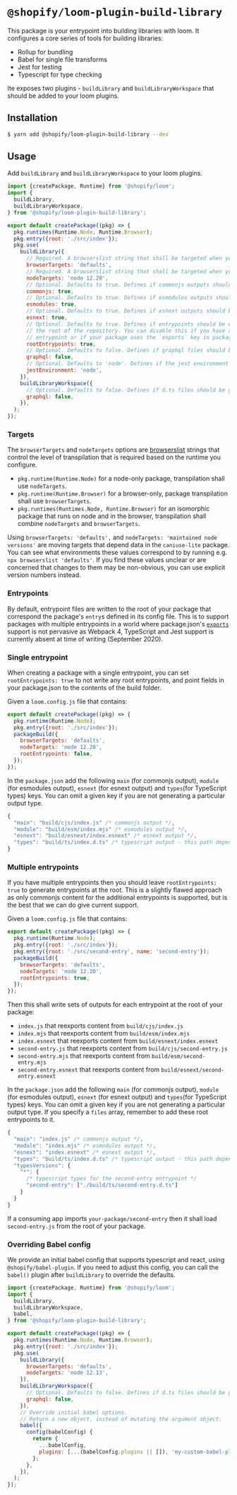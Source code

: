 # `@shopify/loom-plugin-build-library`

This package is your entrypoint into building libraries with loom. It configures a core series of tools for building libraries:

- Rollup for bundling
- Babel for single file transforms
- Jest for testing
- Typescript for type checking

Ite exposes two plugins - `buildLibrary` and `buildLibraryWorkspace` that should be added to your loom plugins.

## Installation

```sh
$ yarn add @shopify/loom-plugin-build-library --dev
```

## Usage

Add `buildLibrary` and `buildLibraryWorkspace` to your loom plugins.

```js
import {createPackage, Runtime} from '@shopify/loom';
import {
  buildLibrary,
  buildLibraryWorkspace,
} from '@shopify/loom-plugin-build-library';

export default createPackage((pkg) => {
  pkg.runtimes(Runtime.Node, Runtime.Browser);
  pkg.entry({root: './src/index'});
  pkg.use(
    buildLibrary({
      // Required. A browserslist string that shall be targeted when your runtime includes `Runtime.Browser`
      browserTargets: 'defaults',
      // Required. A browserslist string that shall be targeted when your runtime includes `Runtime.Node`
      nodeTargets: 'node 12.20',
      // Optional. Defaults to true. Defines if commonjs outputs should be generated.
      commonjs: true,
      // Optional. Defaults to true. Defines if esmodules outputs should be generated.
      esmodules: true,
      // Optional. Defaults to true. Defines if esnext outputs should be generated.
      esnext: true,
      // Optional. Defaults to true. Defines if entrypoints should be written at
      // the root of the repository. You can disable this if you have a single
      // entrypoint or if your package uses the `exports` key in package.json
      rootEntrypoints: true,
      // Optional. Defaults to false. Defines if graphql files should be processed.
      graphql: false,
      // Optional. Defaults to 'node'. Defines if the jest environment should be 'node' or 'jsdom'.
      jestEnvironment: 'node',
    }),
    buildLibraryWorkspace({
      // Optional. Defaults to false. Defines if d.ts files should be generated for graphql files.
      graphql: false,
    }),
  );
});
```

### Targets

The `browserTargets` and `nodeTargets` options are [browserslist](https://github.com/browserslist/browserslist) strings that control the level of transpilation that is required based on the runtime you configure.

- `pkg.runtime(Runtime.Node)` for a node-only package, transpilation shall use `nodeTargets`.
- `pkg.runtime(Runtime.Browser)` for a browser-only, package transpilation shall use `browserTargets`.
- `pkg.runtimes(Runtimes.Node, Runtime.Browser)` for an isomorphic package that runs on node and in the browser, transpilation shall combine `nodeTargets` and `browserTargets`.

Using `browserTargets: 'defaults',` and `nodeTargets: 'maintained node versions'` are moving targets that depend data in the `caniuse-lite` package. You can see what environments these values correspond to by running e.g. `npx browserslist 'defaults'`. If you find these values unclear or are concerned that changes to them may be non-obvious, you can use explicit version numbers instead.

### Entrypoints

By default, entrypoint files are written to the root of your package that correspond the package's `entry`s defined in its config file. This is to support packages with multiple entrypoints in a world where package.json's [`exports`](https://nodejs.org/api/packages.html#packages_package_entry_points) support is not pervasive as Webpack 4, TypeScript and Jest support is currently absent at time of writing (September 2020).

### Single entrypoint

When creating a package with a single entrypoint, you can set `rootEntrypoints: true` to not write any root entrypoints, and point fields in your package.json to the contents of the build folder.

Given a `loom.config.js` file that contains:

```js
export default createPackage((pkg) => {
  pkg.runtime(Runtime.Node);
  pkg.entry({root: './src/index'});
  packageBuild({
    browserTargets: 'defaults',
    nodeTargets: 'node 12.20',
    rootEntrypoints: false,
  });
});
```

In the `package.json` add the following `main` (for commonjs output), `module` (for esmodules output), `esnext` (for esnext output) and `types`(for TypeScript types) keys. You can omit a given key if you are not generating a particular output type.

```js
{
  "main": "build/cjs/index.js" /* commonjs output */,
  "module": "build/esm/index.mjs" /* esmodules output */,
  "esnext": "build/esnext/index.esnext" /* esnext output */,
  "types": "build/ts/index.d.ts" /* typescript output - this path depends upon your tsconfig.json */
}
```

### Multiple entrypoints

If you have multiple entrypoints then you should leave `rootEntrypoints: true` to generate entrypoints at the root. This is a slightly flawed approach as only commonjs content for the additional entrypoints is supported, but is the best that we can do give current support.

Given a `loom.config.js` file that contains:

```js
export default createPackage((pkg) => {
  pkg.runtime(Runtime.Node);
  pkg.entry({root: './src/index'});
  pkg.entry({root: './src/second-entry', name: 'second-entry'});
  packageBuild({
    browserTargets: 'defaults',
    nodeTargets: 'node 12.20',
    rootEntrypoints: true,
  });
});
```

Then this shall write sets of outputs for each entrypoint at the root of your package:

- `index.js` that reexports content from `build/cjs/index.js`
- `index.mjs` that reexports content from `build/esm/index.mjs`
- `index.esnext` that reexports content from `build/esnext/index.esnext`
- `second-entry.js` that reexports content from `build/cjs/second-entry.js`
- `second-entry.mjs` that reexports content from `build/esm/second-entry.mjs`
- `second-entry.esnext` that reexports content from `build/esnext/second-entry.esnext`

In the `package.json` add the following `main` (for commonjs output), `module` (for esmodules output), `esnext` (for esnext output) and `types`(for TypeScript types) keys. You can omit a given key if you are not generating a particular output type. If you specify a `files` array, remember to add these root entrypoints to it.

```js
{
  "main": "index.js" /* commonjs output */,
  "module": "index.mjs" /* esmodules output */,
  "esnext": "index.esnext" /* esnext output */,
  "types": "build/ts/index.d.ts" /* typescript output - this path depends upon your tsconfig.json */,
  "typesVersions": {
    "*": {
      /* typescript types for the second-entry entrypoint */
      "second-entry": ["./build/ts/second-entry.d.ts"]
    }
  }
}
```

If a consuming app imports `your-package/second-entry` then it shall load `second-entry.js` from the root of your package.

### Overriding Babel config

We provide an initial babel config that supports typescript and react, using `@shopify/babel-plugin`. If you need to adjust this config, you can call the `babel()` plugin after `buildLibrary` to override the defaults.

```js
import {createPackage, Runtime} from '@shopify/loom';
import {
  buildLibrary,
  buildLibraryWorkspace,
  babel,
} from '@shopify/loom-plugin-build-library';

export default createPackage((pkg) => {
  pkg.runtimes(Runtime.Node, Runtime.Browser);
  pkg.entry({root: './src/index'});
  pkg.use(
    buildLibrary({
      browserTargets: 'defaults',
      nodeTargets: 'node 12.13',
    }),
    buildLibraryWorkspace({
      // Optional. Defaults to false. Defines if d.ts files should be generated for graphql files.
      graphql: false,
    }),
    // Override initial babel options.
    // Return a new object, instead of mutating the argument object.
    babel({
      config(babelConfig) {
        return {
          ...babelConfig,
          plugins: [...(babelConfig.plugins || []), 'my-custom-babel-plugin'],
        };
      },
    }),
  );
});
```
